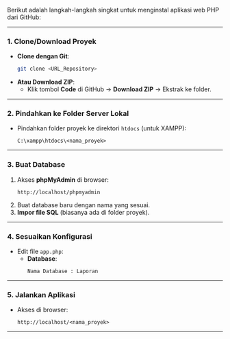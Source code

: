 Berikut adalah langkah-langkah singkat untuk menginstal aplikasi web PHP dari GitHub:

---

### **1. Clone/Download Proyek**
- **Clone dengan Git**:  
  ```bash
  git clone <URL_Repository>
  ```
- **Atau Download ZIP**:  
  - Klik tombol **Code** di GitHub → **Download ZIP** → Ekstrak ke folder.

---

### **2. Pindahkan ke Folder Server Lokal**
- Pindahkan folder proyek ke direktori `htdocs` (untuk XAMPP):  
  ```
  C:\xampp\htdocs\<nama_proyek>
  ```

---

### **3. Buat Database**
1. Akses **phpMyAdmin** di browser:  
   ```
   http://localhost/phpmyadmin
   ```
2. Buat database baru dengan nama yang sesuai.
3. **Impor file SQL** (biasanya ada di folder proyek).

---

### **4. Sesuaikan Konfigurasi**
- Edit file `app.php`:
  - **Database**:
    ```
    Nama Database : Laporan
    ```

---

### **5. Jalankan Aplikasi**
- Akses di browser:  
  ```
  http://localhost/<nama_proyek>
  ```

---
